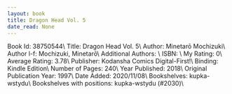 ```yaml
---
layout: book
title: Dragon Head Vol. 5
date_read: None
---
```


Book Id: 38750544\ 
Title: Dragon Head Vol. 5\ 
Author: Minetarō Mochizuki\ 
Author l-f: Mochizuki, Minetarō\ 
Additional Authors: \ 
ISBN: \ 
My Rating: 0\ 
Average Rating: 3.78\ 
Publisher: Kodansha Comics Digital-First!\ 
Binding: Kindle Edition\ 
Number of Pages: 240\ 
Year Published: 2018\ 
Original Publication Year: 1997\ 
Date Added: 2020/11/08\ 
Bookshelves: kupka-wstydu\ 
Bookshelves with positions: kupka-wstydu (#2030)\ 

